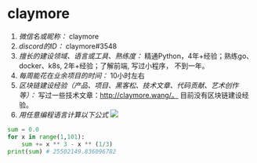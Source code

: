 # claymore

1. *微信名或昵称：* claymore
2. *discord的ID：* claymore#3548
3. *擅长的建设领域、语言或工具、熟练度：* 精通Python，4年+经验；熟练go、docker、k8s, 2年+经验；了解前端, 写过小程序， 不到一年。
4. *每周能花在业余项目的时间：* 10小时左右
5. *区块链建设经验（产品、项目、黑客松、技术文章、代码贡献、艺术创作等）：* 写过一些技术文章：http://claymore.wang/。 目前没有区块链建设经验。
6. *用任意编程语言计算以下公式*
![](https://latex.codecogs.com/svg.image?\sum_{n=1}^{100}\left&space;(n^{3}-\sqrt[3]{n}&space;\right&space;))

```python
sum = 0.0
for x in range(1,101):
    sum += x ** 3 - x ** (1/3)
print(sum) # 25502149.836096782
```
